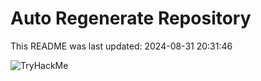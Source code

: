 # Auto Regenerate Repository

This README was last updated: 2024-08-31 20:31:46

 ![TryHackMe](https://tryhackme.com/badge/533634)